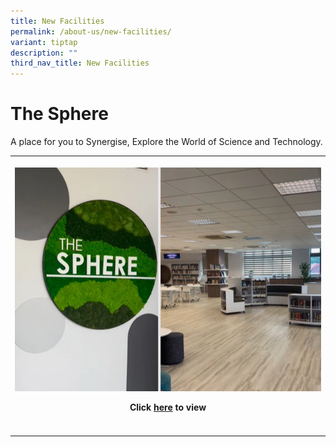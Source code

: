 ```yaml
---
title: New Facilities
permalink: /about-us/new-facilities/
variant: tiptap
description: ""
third_nav_title: New Facilities
---
```

<h1><strong>The Sphere</strong></h1>
<p>A place for you to Synergise, Explore the World of Science and Technology.</p>
<table style="minWidth: 25px">
<colgroup>
<col>
</colgroup>
<tbody>
<tr>
<th rowspan="1" colspan="1">
<p></p>
<div class="isomer-image-wrapper">
<img style="width: 100%" height="auto" width="100%" alt="The Sphere" src="/images/Announcement/The_Sphere_copy.jpg">
</div>
<p></p>
<p></p>
<p>Click <a href="https://www.instagram.com/reel/DCirEYkzopk/?igsh=c3piM3UwenVtcDE5" rel="noopener nofollow" target="_blank">here</a> to
view</p>
<p></p>
<p></p>
</th>
</tr>
<tr>
<td rowspan="1" colspan="1">
<p></p>
</td>
</tr>
</tbody>
</table>
<p></p>